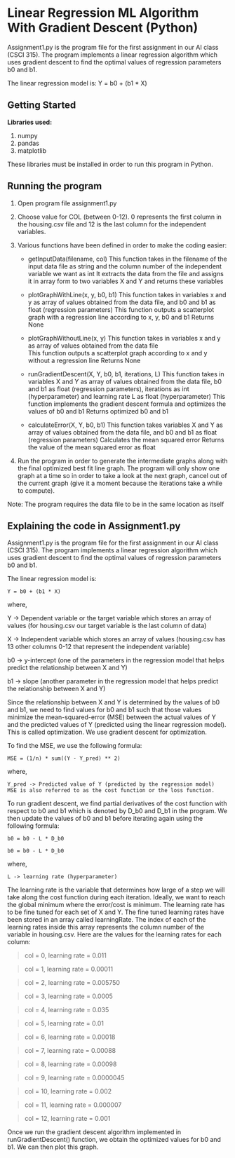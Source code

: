 # Linear Regression ML Algorithm With Gradient Descent (Python)

Assignment1.py is the program file for the first assignment in our AI class (CSCI 315). The program implements a linear regression algorithm which uses gradient descent to find the optimal values of regression parameters b0 and b1. 

The linear regression model is: 
	Y = b0 + (b1 * X)

## Getting Started 

**Libraries used:** 
1) numpy
2) pandas
3) matplotlib

These libraries must be installed in order to run this program in Python. 

## Running the program

1) Open program file assignment1.py
2) Choose value for COL (between 0-12). 0 represents the first column in the housing.csv file and 12 is the last column for the independent variables.
3) Various functions have been defined in order to make the coding easier: 

	- getInputData(filename, col) 
		This function takes in the filename of the input data file as string and the column number of the independent variable we want as int
		It extracts the data from the file and assigns it in array form to two variables X and Y and returns these variables
	
	- plotGraphWithLine(x, y, b0, b1)
		This function takes in variables x and y as array of values obtained from the data file, and b0 and b1 as float (regression parameters)
		This function outputs a scatterplot graph with a regression line according to x, y, b0 and b1
		Returns None
	
	- plotGraphWithoutLine(x, y)
		This function takes in variables x and y as array of values obtained from the data file		
		This function outputs a scatterplot graph according to x and y without a regression line 
		Returns None

	- runGradientDescent(X, Y, b0, b1, iterations, L)
		This function takes in variables X and Y as array of values obtained from the data file, b0 and b1 as float (regression parameters), iterations as int (hyperparameter) and learning rate 		L as float (hyperparameter)
		This function implements the gradient descent formula and optimizes the values of b0 and b1 
		Returns optimized b0 and b1
	
	- calculateError(X, Y, b0, b1)
		This function takes variables X and Y as array of values obtained from the data file, and b0 and b1 as float (regression parameters)
		Calculates the mean squared error 
		Returns the value of the mean squared error as float 


4) Run the program in order to generate the intermediate graphs along with the final optimized best fit line graph. The program will only show one graph at a time so in order to take a look at the next graph, cancel out of the current graph (give it a moment because the iterations take a while to compute). 

Note: The program requires the data file to be in the same location as itself

## Explaining the code in Assignment1.py 

Assignment1.py is the program file for the first assignment in our AI class (CSCI 315). The program implements a linear regression algorithm which uses gradient descent to find the optimal values of regression parameters b0 and b1. 

The linear regression model is: 

	Y = b0 + (b1 * X)
where, 

Y -> Dependent variable or the target variable which stores an array of values (for housing.csv our target variable is the last column of data)

X -> Independent variable which stores an array of values (housing.csv has 13 other columns 0-12 that represent the independent variable)

b0 -> y-intercept (one of the parameters in the regression model that helps predict the relationship between X and Y)

b1 -> slope (another parameter in the regression model that helps predict the relationship between X and Y)

Since the relationship between X and Y is determined by the values of b0 and b1, we need to find values for b0 and b1 such that those values minimize the mean-squared-error (MSE) between the actual values of Y and the predicted values of Y (predicted using the linear regression model). This is called optimization. We use gradient descent for optimization.

To find the MSE, we use the following formula: 

	MSE = (1/n) * sum((Y - Y_pred) ** 2)
where, 

	Y_pred -> Predicted value of Y (predicted by the regression model)
	MSE is also referred to as the cost function or the loss function. 

To run gradient descent, we find partial derivatives of the cost function with respect to b0 and b1 which is denoted by D_b0 and D_b1 in the program. We then update the values of b0 and b1 before iterating again using the following formula: 

	b0 = b0 - L * D_b0

	b0 = b0 - L * D_b0
where, 

	L -> learning rate (hyperparameter)

The learning rate is the variable that determines how large of a step we will take along the cost function during each iteration. Ideally, we want to reach the global minimum where the error/cost is minimum. The learning rate has to be fine tuned for each set of X and Y. The fine tuned learning rates have been stored in an array called learningRate. The index of each of the learning rates inside this array represents the column number of the variable in housing.csv.  Here are the values for the learning rates for each column: 

>col = 0, learning rate = 0.011

>col = 1, learning rate = 0.00011

>col = 2, learning rate = 0.005750
	
>col = 3, learning rate = 0.0005

>col = 4, learning rate = 0.035

>col = 5, learning rate = 0.01

>col = 6, learning rate = 0.00018

>col = 7, learning rate = 0.00088

>col = 8, learning rate = 0.00098

>col = 9, learning rate = 0.0000045

>col = 10, learning rate = 0.002

>col = 11, learning rate = 0.000007

>col = 12, learning rate = 0.001
  

Once we run the gradient descent algorithm implemented in runGradientDescent() function, we obtain the optimized values for b0 and b1. We can then plot this graph.
